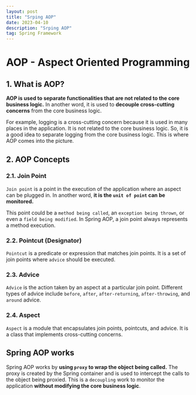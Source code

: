 ```yaml
---
layout: post
title: "Srping AOP"
date: 2023-04-10
description: "Srping AOP"
tag: Spring Framework
---
```


# AOP - Aspect Oriented Programming

## 1. What is AOP?

**AOP is used to separate functionalities that are not related to the core business logic.** In another word, it is used to **decouple cross-cutting concerns** from the core business logic.

For example, logging is a cross-cutting concern because it is used in many places in the application. It is not related to the core business logic. So, it is a good idea to separate logging from the core business logic. This is where AOP comes into the picture.

## 2. AOP Concepts

### 2.1. Join Point

`Join point` is a point in the execution of the application where an aspect can be plugged in. In another word, **it is the `unit of point` can be monitored.**

This point could be a `method being called`, an `exception being thrown`, or even a `field being modified`. In Spring AOP, a join point always represents a method execution.

### 2.2. Pointcut (Designator)

`Pointcut` is a predicate or expression that matches join points. It is a set of join points where `advice` should be executed.

### 2.3. Advice

`Advice` is the action taken by an aspect at a particular join point. Different types of advice include `before`, `after`, `after-returning`, `after-throwing`, and `around` advice.

### 2.4. Aspect

`Aspect` is a module that encapsulates join points, pointcuts, and advice. It is a class that implements cross-cutting concerns.

## Spring AOP works

Spring AOP works by **using `proxy` to wrap the object being called.** The proxy is created by the Spring container and is used to intercept the calls to the object being proxied. This is a `decoupling` work to monitor the application **without modifying the core business logic**.
